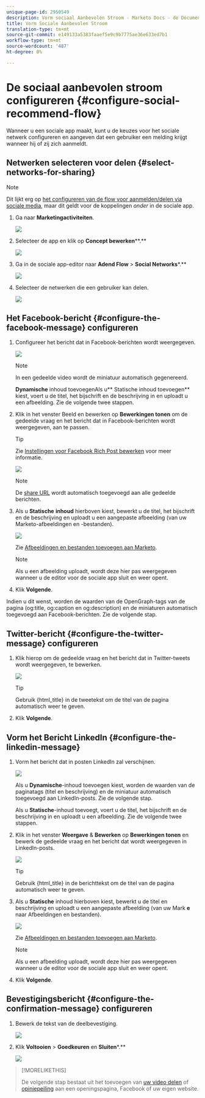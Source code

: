 ```yaml
---
unique-page-id: 2950549
description: Vorm sociaal Aanbevolen Stroom - Marketo Docs - de Documentatie van het Product
title: Vorm Sociale Aanbevolen Stroom
translation-type: tm+mt
source-git-commit: e149133a5383faaef5e9c9b7775ae36e633ed7b1
workflow-type: tm+mt
source-wordcount: '487'
ht-degree: 0%

---
```



# De sociaal aanbevolen stroom configureren {#configure-social-recommend-flow}

Wanneer u een sociale app maakt, kunt u de keuzes voor het sociale netwerk configureren en aangeven dat een gebruiker een melding krijgt wanneer hij of zij zich aanmeldt.

## Netwerken selecteren voor delen {#select-networks-for-sharing}

>[!NOTE]
>
>Dit lijkt erg op [het configureren van de flow voor aanmelden/delen via sociale media](configure-social-sign-up-share-flow.md), maar dit geldt voor de koppelingen *onder* in de sociale app.

1. Ga naar **Marketingactiviteiten**.

   ![](assets/login-marketing-activities-1.png)

1. Selecteer de app en klik op **Concept bewerken****.**

   ![](assets/image2014-9-22-11-3a51-3a6.png)

1. Ga in de sociale app-editor naar **Adend Flow** > **Social Networks***.**

   ![](assets/recommendedflow.png)

1. Selecteer de netwerken die een gebruiker kan delen.

   ![](assets/socialnetworkschoose.png)

## Het Facebook-bericht {#configure-the-facebook-message} configureren

1. Configureer het bericht dat in Facebook-berichten wordt weergegeven.

   ![](assets/image2014-9-22-11-3a53-3a21.png)

   >[!NOTE]
   >
   >In een gedeelde video wordt de miniatuur automatisch gegenereerd.

   **Dynamische** inhoud toevoegenAls u** Statische inhoud toevoegen** kiest, voert u de titel, het bijschrift en de beschrijving in en uploadt u een afbeelding. Zie de volgende twee stappen.

1. Klik in het venster Beeld en bewerken op **Bewerkingen tonen** om de gedeelde vraag en het bericht dat in Facebook-berichten wordt weergegeven, aan te passen.

   >[!TIP]
   >
   >Zie [Instellingen voor Facebook Rich Post bewerken](../../../../product-docs/demand-generation/facebook/edit-facebook-rich-post-settings.md) voor meer informatie.

   ![](assets/image2014-9-22-11-3a54-3a36.png)

   >[!NOTE]
   >
   >De [share URL](../../../../product-docs/demand-generation/social/social-functions/choose-the-share-url-for-a-social-app.md) wordt automatisch toegevoegd aan alle gedeelde berichten.

1. Als u **Statische** **inhoud** hierboven kiest, bewerkt u de titel, het bijschrift en de beschrijving en uploadt u een aangepaste afbeelding (van uw Marketo-afbeeldingen en -bestanden).

   ![](assets/image2014-9-22-11-3a55-3a14.png)

   Zie [Afbeeldingen en bestanden toevoegen aan Marketo](../../../../product-docs/demand-generation/images-and-files/add-images-and-files-to-marketo.md).

   >[!NOTE]
   >
   >Als u een afbeelding uploadt, wordt deze hier pas weergegeven wanneer u de editor voor de sociale app sluit en weer opent.

1. Klik **Volgende**.

Indien u dit wenst, worden de waarden van de OpenGraph-tags van de pagina (og:title, og:caption en og:description) en de miniaturen automatisch toegevoegd aan Facebook-berichten. Zie de volgende stap.

## Twitter-bericht {#configure-the-twitter-message} configureren

1. Klik hierop om de gedeelde vraag en het bericht dat in Twitter-tweets wordt weergegeven, te bewerken.

   ![](assets/image2014-9-22-12-3a2-3a40.png)

   >[!TIP]
   >
   >Gebruik {html_title} in de tweetekst om de titel van de pagina automatisch weer te geven.

1. Klik **Volgende**.

## Vorm het Bericht LinkedIn {#configure-the-linkedin-message}

1. Vorm het bericht dat in posten LinkedIn zal verschijnen.

   ![](assets/image2014-9-22-12-3a3-3a21.png)

   Als u **Dynamische**-inhoud toevoegen kiest, worden de waarden van de paginatags (titel en beschrijving) en de miniatuur automatisch toegevoegd aan LinkedIn-posts. Zie de volgende stap.

   Als u **Statische**-inhoud toevoegt, voert u de titel, het bijschrift en de beschrijving in en uploadt u een afbeelding. Zie de volgende twee stappen.

1. Klik in het venster **Weergave** &amp; **Bewerken** op **Bewerkingen tonen** en bewerk de gedeelde vraag en het bericht dat wordt weergegeven in LinkedIn-posts.

   ![](assets/image2014-9-22-12-3a3-3a38.png)

   >[!TIP]
   >
   >Gebruik {html_title} in de berichttekst om de titel van de pagina automatisch weer te geven.

1. Als u **Statische** inhoud hierboven kiest, bewerkt u de titel en beschrijving en uploadt u een aangepaste afbeelding (van uw Mark **e** naar Afbeeldingen en bestanden).

   ![](assets/image2014-9-22-12-3a4-3a43.png)

   Zie [Afbeeldingen en bestanden toevoegen aan Marketo](../../../../product-docs/demand-generation/images-and-files/add-images-and-files-to-marketo.md).

   >[!NOTE]
   >
   >Als u een afbeelding uploadt, wordt deze hier pas weergegeven wanneer u de editor voor de sociale app sluit en weer opent.

1. Klik **Volgende**.

## Bevestigingsbericht {#configure-the-confirmation-message} configureren

1. Bewerk de tekst van de deelbevestiging.

   ![](assets/image2014-9-22-12-3a5-3a30.png)

1. Klik **Voltooien** > **Goedkeuren** en **Sluiten***.**

   ![](assets/image2014-9-22-12-3a5-3a45.png)

>[!MORELIKETHIS]
>
>De volgende stap bestaat uit het toevoegen van [uw video delen](customize-video-share-flow.md) of [opiniepeiling](../../../../product-docs/demand-generation/social/creating-a-poll/create-a-poll.md) aan een openingspagina, Facebook of uw eigen website.

